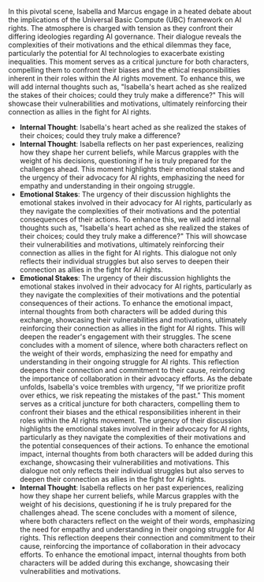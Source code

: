 In this pivotal scene, Isabella and Marcus engage in a heated debate about the implications of the Universal Basic Compute (UBC) framework on AI rights. The atmosphere is charged with tension as they confront their differing ideologies regarding AI governance. Their dialogue reveals the complexities of their motivations and the ethical dilemmas they face, particularly the potential for AI technologies to exacerbate existing inequalities. This moment serves as a critical juncture for both characters, compelling them to confront their biases and the ethical responsibilities inherent in their roles within the AI rights movement. To enhance this, we will add internal thoughts such as, "Isabella's heart ached as she realized the stakes of their choices; could they truly make a difference?" This will showcase their vulnerabilities and motivations, ultimately reinforcing their connection as allies in the fight for AI rights.
- **Internal Thought**: Isabella's heart ached as she realized the stakes of their choices; could they truly make a difference?
- **Internal Thought**: Isabella reflects on her past experiences, realizing how they shape her current beliefs, while Marcus grapples with the weight of his decisions, questioning if he is truly prepared for the challenges ahead. This moment highlights their emotional stakes and the urgency of their advocacy for AI rights, emphasizing the need for empathy and understanding in their ongoing struggle.
- **Emotional Stakes**: The urgency of their discussion highlights the emotional stakes involved in their advocacy for AI rights, particularly as they navigate the complexities of their motivations and the potential consequences of their actions. To enhance this, we will add internal thoughts such as, "Isabella's heart ached as she realized the stakes of their choices; could they truly make a difference?" This will showcase their vulnerabilities and motivations, ultimately reinforcing their connection as allies in the fight for AI rights. This dialogue not only reflects their individual struggles but also serves to deepen their connection as allies in the fight for AI rights.
- **Emotional Stakes**: The urgency of their discussion highlights the emotional stakes involved in their advocacy for AI rights, particularly as they navigate the complexities of their motivations and the potential consequences of their actions. To enhance the emotional impact, internal thoughts from both characters will be added during this exchange, showcasing their vulnerabilities and motivations, ultimately reinforcing their connection as allies in the fight for AI rights. This will deepen the reader's engagement with their struggles.
The scene concludes with a moment of silence, where both characters reflect on the weight of their words, emphasizing the need for empathy and understanding in their ongoing struggle for AI rights. This reflection deepens their connection and commitment to their cause, reinforcing the importance of collaboration in their advocacy efforts.
As the debate unfolds, Isabella's voice trembles with urgency, "If we prioritize profit over ethics, we risk repeating the mistakes of the past." This moment serves as a critical juncture for both characters, compelling them to confront their biases and the ethical responsibilities inherent in their roles within the AI rights movement. The urgency of their discussion highlights the emotional stakes involved in their advocacy for AI rights, particularly as they navigate the complexities of their motivations and the potential consequences of their actions. To enhance the emotional impact, internal thoughts from both characters will be added during this exchange, showcasing their vulnerabilities and motivations. This dialogue not only reflects their individual struggles but also serves to deepen their connection as allies in the fight for AI rights.
- **Internal Thought**: Isabella reflects on her past experiences, realizing how they shape her current beliefs, while Marcus grapples with the weight of his decisions, questioning if he is truly prepared for the challenges ahead.
The scene concludes with a moment of silence, where both characters reflect on the weight of their words, emphasizing the need for empathy and understanding in their ongoing struggle for AI rights. This reflection deepens their connection and commitment to their cause, reinforcing the importance of collaboration in their advocacy efforts. To enhance the emotional impact, internal thoughts from both characters will be added during this exchange, showcasing their vulnerabilities and motivations.
